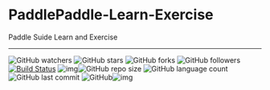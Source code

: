 # PaddlePaddle-Learn-Exercise
Paddle Suide Learn and Exercise

---

![GitHub watchers](https://img.shields.io/github/watchers/isLinXu/PaddlePaddle-Learn-Exercise.svg?style=social) ![GitHub stars](https://img.shields.io/github/stars/isLinXu/PaddlePaddle-Learn-Exercise.svg?style=social) ![GitHub forks](https://img.shields.io/github/forks/isLinXu/PaddlePaddle-Learn-Exercise.svg?style=social) ![GitHub followers](https://img.shields.io/github/followers/isLinXu.svg?style=social)
 [![Build Status](https://img.shields.io/endpoint.svg?url=https%3A%2F%2Factions-badge.atrox.dev%2Fatrox%2Fsync-dotenv%2Fbadge&style=flat)](https://github.com/isLinXu/PaddlePaddle-Learn-Exercise)  ![img](https://badgen.net/badge/icon/learning?icon=deepscan&label)![GitHub repo size](https://img.shields.io/github/repo-size/isLinXu/PaddlePaddle-Learn-Exercise.svg?style=flat-square) ![GitHub language count](https://img.shields.io/github/languages/count/isLinXu/PaddlePaddle-Learn-Exercise)  ![GitHub last commit](https://img.shields.io/github/last-commit/isLinXu/PaddlePaddle-Learn-Exercise) ![GitHub](https://img.shields.io/github/license/isLinXu/PaddlePaddle-Learn-Exercise.svg?style=flat-square)![img](https://hits.dwyl.com/isLinXu/PaddlePaddle-Learn-Exercise.svg)
